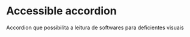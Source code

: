 Accessible accordion
===============================

Accordion que possibilita a leitura de softwares para deficientes visuais